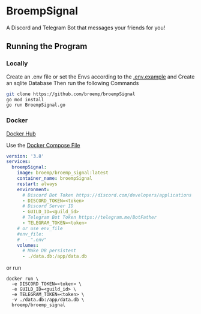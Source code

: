 # BroempSignal

A Discord and Telegram Bot that messages your friends for you!

## Running the Program

### Locally

Create an .env file or set the Envs according to the [.env.example](.env.example) and
Create an sqlite Database
Then run the following Commands

```sh
git clone https://github.com/broemp/broempSignal
go mod install
go run BroempSignal.go
```

### Docker
[Docker Hub](https://hub.docker.com/r/broemp/broemp_signal)

Use the [Docker Compose File](docker-compose.yml)
```yaml
version: '3.8'
services:
  broempSignal:
    image: broemp/broemp_signal:latest
    container_name: broempSignal
    restart: always
    environment:
      # Discord Bot Token https://discord.com/developers/applications
      - DISCORD_TOKEN=<token>
      # Discord Server ID
      - GUILD_ID=<guild_id>
      # Telegram Bot Token https://telegram.me/BotFather
      - TELEGRAM_TOKEN=<token>
    # or use env_file
    #env_file:
    #  - ".env"
    volumes:
      # Make DB persistent 
      - ./data.db:/app/data.db
```
 or run
```
docker run \
  -e DISCORD_TOKEN=<token> \
  -e GUILD_ID=<guild_id> \
  -e TELEGRAM_TOKEN=<token> \
  -v ./data.db:/app/data.db \
  broemp/broemp_signal 
```